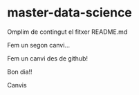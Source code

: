 # master-data-science

Omplim de contingut el fitxer README.md

Fem un segon canvi...

Fem un canvi des de github!

Bon dia!!

Canvis
